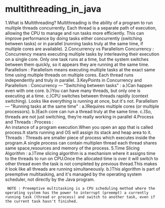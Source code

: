 # multithreading_in_java
1.What is Multithreading?
    Multithreading is the ability of a program to run multiple threads concurrently. Each thread is a separate path of execution, allowing the CPU to manage and run tasks more efficiently. This can improve performance by doing tasks either concurrently (switching between tasks) or in parallel (running tasks truly at the same time, if multiple cores are available).
2.Concurrency vs Parallelism
    Concurrency : 
     Concurrency means executing multiple tasks by interleaving their execution on a single core. Only one task runs at a time, but the system switches between them quickly, so it appears they are running at the same time.
    Parallelism : 
     Parallelism means executing multiple tasks at the exact same time using multiple threads on multiple cores. Each thread runs independently and truly in parallel.
3.KeyPoints in Concurrency and Parallelism :
     Concurrency — "Switching between tasks" :
        a.)Can happen even with one core.
        b.)You can have many threads, but only one is executing at a time.
        c.)CPU switches between threads rapidly (context switching).
        Looks like everything is running at once, but it's not.
     Parallelism — "Running tasks at the same time" :
        a.)Requires multiple cores (or multiple processors).
        b.)Each core can run a thread truly at the same time.
        c.)So, threads are not just switching, they’re really working in parallel
4.Process and Threads : 
     Process :   
       An instance of a program execution.When you open an app that is called process.It starts running and OS will assign its stack and heap area to it.
     Threads : 
        Threads are smaller piece of process which executes inside the program.A single process can contain multiplen thread each thread shares same space,resources and memory of the process.
5.Time Slicing Algorithm :
     a.)Time slicing algorithm is a mechanism where it assigns time to the threads to run on CPU.Once the allocated time is over it will switch to other thread even the task is not completed by previous thread.This makes it look like all threads are running simultaneously.
     b.)This algorithm is part of preemptive multitasking, and it's managed by the operating system scheduler, not directly by the Java program.

     NOTE : Preemptive multitasking is a CPU scheduling method where the operating system has the power to interrupt (preempt) a currently running task (thread or process) and switch to another task, even if the current task hasn't finished.